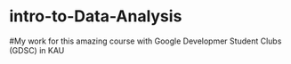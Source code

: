 # intro-to-Data-Analysis
#My work for this amazing course with Google Developmer Student Clubs (GDSC) in KAU
